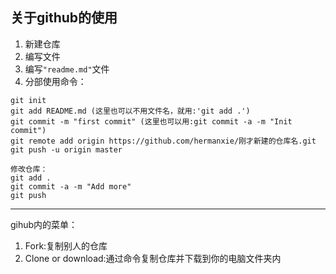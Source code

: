 ## 关于github的使用

1. 新建仓库
2. 编写文件
3. 编写`"readme.md"`文件
4. 分部使用命令：
```
git init
git add README.md (这里也可以不用文件名，就用:'git add .')
git commit -m "first commit" (这里也可以用:git commit -a -m "Init commit")
git remote add origin https://github.com/hermanxie/刚才新建的仓库名.git
git push -u origin master

修改仓库：
git add .
git commit -a -m "Add more"
git push
```
---
gihub内的菜单：

1. Fork:复制别人的仓库
2. Clone or download:通过命令复制仓库并下载到你的电脑文件夹内